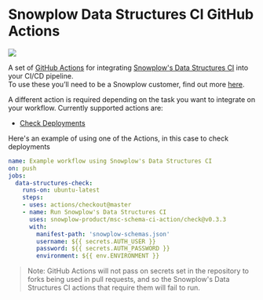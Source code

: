 # Snowplow Data Structures CI GitHub Actions

[![](https://img.shields.io/github/downloads/snowplow-product/msc-schema-ci-tool/total)](https://github.com/snowplow-product/msc-schema-ci-tool/releases/download/0.3.4/data_structures_ci_0.3.4.zip)

A set of [GitHub Actions](https://github.com/features/actions) for integrating [Snowplow's Data Structures CI](https://snowplowanalytics.com/products/snowplow-insights/) 
into your CI/CD pipeline.  
To use these you’ll need to be a Snowplow customer, find out more [here](https://snowplowanalytics.com/get-started/).

A different action is required depending on the task you want to integrate on your workflow. Currently supported actions are:

* [Check Deployments](check)

Here's an example of using one of the Actions, in this case to check deployments

```yaml
name: Example workflow using Snowplow's Data Structures CI
on: push
jobs:
  data-structures-check:
    runs-on: ubuntu-latest
    steps:
    - uses: actions/checkout@master
    - name: Run Snowplow's Data Structures CI
      uses: snowplow-product/msc-schema-ci-action/check@v0.3.3
      with:
        manifest-path: 'snowplow-schemas.json'            
        username: ${{ secrets.AUTH_USER }}
        password: ${{ secrets.AUTH_PASSWORD }}
        environment: ${{ env.ENVIRONMENT }}
```

> Note: GitHub Actions will not pass on secrets set in the repository to forks being used in pull requests, and so the Snowplow's Data Structures CI actions that require them will fail to run.
